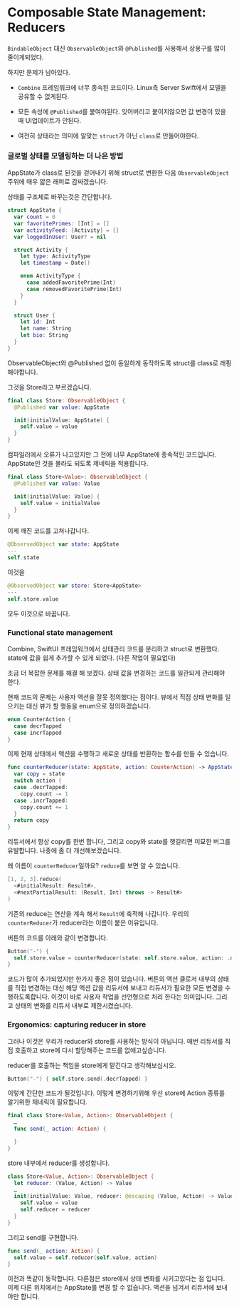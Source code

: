 # Composable State Management: Reducers

`BindableObject` 대신 `ObservableObject`와 `@Published`를 사용해서 상용구를 많이 줄이게되었다.

하지만 문제가 남아있다.

- `Combine` 프레임워크에 너무 종속된 코드이다. Linux측 Server Swift에서 모델을 공유할 수 없게된다.

- 모든 속성에 `@Published`를 붙여야된다. 잊어버리고 붙이지않으면 값 변경이 있을 때 UI업데이트가 안된다.

- 여전히 상태라는 의미에 알맞는 `struct`가 아닌 `class`로 만들어야한다.

### 글로벌 상태를 모델링하는 더 나은 방법

AppState가 class로 된것을 걷어내기 위해 struct로 변환한 다음 `ObservableObject` 주위에 매우 얇은 래퍼로 감싸겠습니다.

상태를 구조체로 바꾸는것은 간단합니다.

```swift
struct AppState {
  var count = 0
  var favoritePrimes: [Int] = []
  var activityFeed: [Activity] = []
  var loggedInUser: User? = nil

  struct Activity {
    let type: ActivityType
    let timestamp = Date()

    enum ActivityType {
      case addedFavoritePrime(Int)
      case removedFavoritePrime(Int)
    }
  }

  struct User {
    let id: Int
    let name: String
    let bio: String
  }
}
```

ObservableObject와 @Published 없이 동일하게 동작하도록 struct를 class로 래핑해야합니다.

그것을 Store라고 부르겠습니다.

```swift
final class Store: ObservableObject {
  @Published var value: AppState

  init(initialValue: AppState) {
    self.value = value
  }
}
```

컴파일러에서 오류가 나고있지만 그 전에 너무 AppState에 종속적인 코드입니다. AppState인 것을 몰라도 되도록 제네릭을 적용합니다.

```swift
final class Store<Value>: ObservableObject {
  @Published var value: Value

  init(initialValue: Value) {
    self.value = initialValue
  }
}
```

이제 깨진 코드를 고쳐나갑니다.

```swift
@ObservedObject var state: AppState
---
self.state
```

이것을

```swift
@ObservedObject var store: Store<AppState>
---
self.store.value
```

모두 이것으로 바꿉니다.



### Functional state management

Combine, SwiftUI 프레임워크에서 상태관리 코드를 분리하고 struct로 변환했다. state에 값을 쉽게 추가할 수 있게 되었다. (다른 작업이 필요없다)

조금 더 복잡한 문제를 해결 해 보겠다. 상태 값을 변경하는 코드를 일관되게 관리해야 한다.

현재 코드의 문제는 사용자 액션을 잘못 정의했다는 점이다. 뷰에서 직접 상태 변화를 일으키는 대신 뷰가 할 행동을 enum으로 정의하겠습니다.

```swift
enum CounterAction {
  case decrTapped
  case incrTapped
}
```

이제 현재 상태에서 액션을 수행하고 새로운 상태를 반환하는 함수를 만들 수 있습니다.

```swift
func counterReducer(state: AppState, action: CounterAction) -> AppState {
  var copy = state
  switch action {
  case .decrTapped:
    copy.count -= 1
  case .incrTapped:
    copy.count += 1
  }
  return copy
}
```

리듀서에서 항상 copy를 한번 합니다, 그리고 copy와 state를 햇갈리면 미묘한 버그를 유발합니다. 나중에 좀 더 개선해보겠습니다.

왜 이름이 `counterReducer`일까요? `reduce`를 보면 알 수 있습니다.

```swift
[1, 2, 3].reduce(
  <#initialResult: Result#>,
  <#nextPartialResult: (Result, Int) throws -> Result#>
)
```

기존의 reduce는 연산을 계속 해서 `Result`에 축적해 나갑니다. 우리의 `counterReducer`가 reducer라는 이름이 붙은 이유입니다.

버튼의 코드를 아래와 같이 변경합니다.

```swift
Button("-") {
  self.store.value = counterReducer(state: self.store.value, action: .decrTapped)
}
```

코드가 많이 추가되었지만 한가지 좋은 점이 있습니다. 버튼의 액션 클로저 내부의 상태를 직접 변경하는 대신 해당 액션 값을 리듀서에 보내고 리듀서가 필요한 모든 변경을 수행하도록합니다. 이것이 바로 사용자 작업을 선언형으로 처리 한다는 의미입니다. 그리고 상태의 변화를 리듀서 내부로 제한시켰습니다.

### Ergonomics: capturing reducer in store

그러나 이것은 우리가 reducer와 store를 사용하는 방식이 아닙니다. 매번 리듀서를 직접 호출하고 store에 다시 할당해주는 코드를 없애고싶습니다.

reducer를 호출하는 책임을 store에게 맡긴다고 생각해보십시오.

```swift
Button("-") { self.store.send(.decrTapped) }
```

이렇게 간단한 코드가 될것입니다. 이렇게 변경하기위해 우선 store에 Action 종류를 알기위한 제네릭이 필요합니다.

```swift
final class Store<Value, Action>: ObservableObject {
  …
  func send(_ action: Action) {

  }
}
```

store 내부에서 reducer를 생성합니다.

```swift
class Store<Value, Action>: ObservableObject {
  let reducer: (Value, Action) -> Value
  …
  init(initialValue: Value, reducer: @escaping (Value, Action) -> Value) {
    self.value = value
    self.reducer = reducer
  }
}
```

그리고 send를 구현합니다.

```swift
func send(_ action: Action) {
  self.value = self.reducer(self.value, action)
}
```

이전과 똑같이 동작합니다. 다른점은 store에서 상태 변화를 시키고있다는 점 입니다. 이제 다른 위치에서는 AppState를 변경 할 수 없습니다. 액션을 넘겨서 리듀서에 보내야만 합니다.
